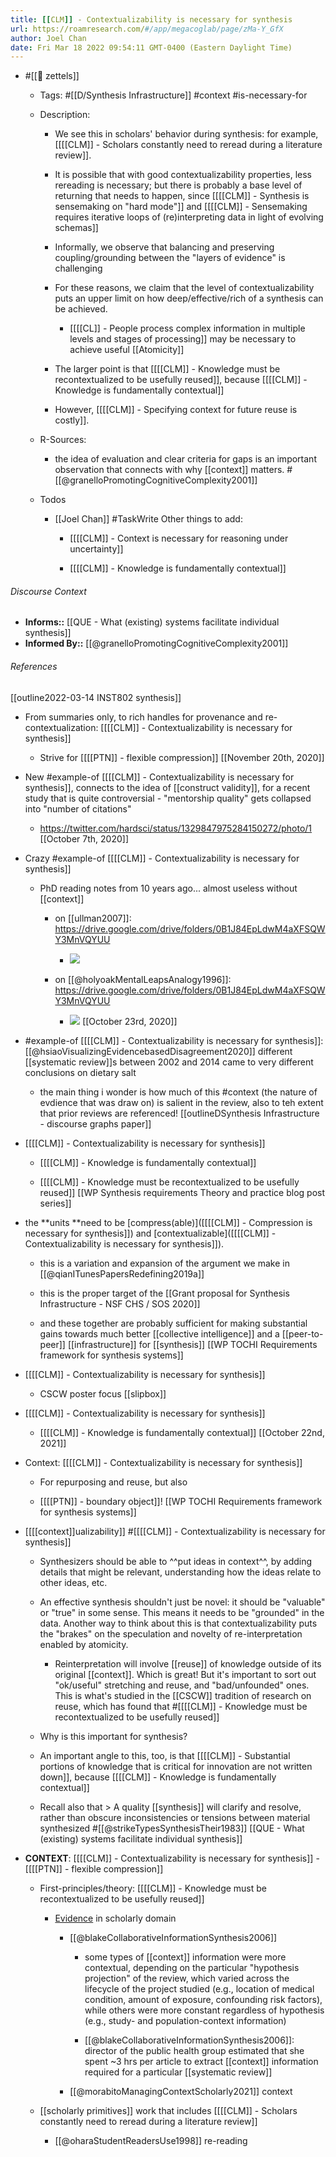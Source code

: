 ```yaml
---
title: [[CLM]] - Contextualizability is necessary for synthesis
url: https://roamresearch.com/#/app/megacoglab/page/zMa-Y_GfX
author: Joel Chan
date: Fri Mar 18 2022 09:54:11 GMT-0400 (Eastern Daylight Time)
---
```


- #[[🌲 zettels]]

    - Tags: #[[D/Synthesis Infrastructure]] #context #is-necessary-for

    - Description:

        - We see this in scholars' behavior during synthesis: for example, [[[[CLM]] - Scholars constantly need to reread during a literature review]].

        - It is possible that with good contextualizability properties, less rereading is necessary; but there is probably a base level of returning that needs to happen, since [[[[CLM]] - Synthesis is sensemaking on "hard mode"]] and [[[[CLM]] - Sensemaking requires iterative loops of (re)interpreting data in light of evolving schemas]]

        - Informally, we observe that balancing and preserving coupling/grounding between the "layers of evidence" is challenging

        - For these reasons, we claim that the level of contextualizability puts an upper limit on how deep/effective/rich of a synthesis can be achieved.

            - [[[[CL]] - People process complex information in multiple levels and stages of processing]] may be necessary to achieve useful [[Atomicity]]

        - The larger point is that [[[[CLM]] - Knowledge must be recontextualized to be usefully reused]], because [[[[CLM]] - Knowledge is fundamentally contextual]]

        - However, [[[[CLM]] - Specifying context for future reuse is costly]].

    - R-Sources:

        - the idea of evaluation and clear criteria for gaps is an important observation that connects with why [[context]] matters. #[[@granelloPromotingCognitiveComplexity2001]]

    - Todos

        - [[Joel Chan]] #TaskWrite Other things to add:

            - [[[[CLM]] - Context is necessary for reasoning under uncertainty]]

            - [[[[CLM]] - Knowledge is fundamentally contextual]]

###### Discourse Context

- **Informs::** [[QUE - What (existing) systems facilitate individual synthesis]]
- **Informed By::** [[@granelloPromotingCognitiveComplexity2001]]

###### References

[[outline2022-03-14 INST802 synthesis]]

- From summaries only, to rich handles for provenance and re-contextualization: [[[[CLM]] - Contextualizability is necessary for synthesis]]

    - Strive for [[[[PTN]] - flexible compression]]
[[November 20th, 2020]]

- New #example-of [[[[CLM]] - Contextualizability is necessary for synthesis]], connects to the idea of [[construct validity]], for a recent study that is quite controversial - "mentorship quality" gets  collapsed into "number of citations"

    - https://twitter.com/hardsci/status/1329847975284150272/photo/1
[[October 7th, 2020]]

- Crazy #example-of [[[[CLM]] - Contextualizability is necessary for synthesis]]

    - PhD reading notes from 10 years ago... almost useless without [[context]]

        - on [[ullman2007]]: https://drive.google.com/drive/folders/0B1J84EpLdwM4aXFSQWY3MnVQYUU

            - ![](https://firebasestorage.googleapis.com/v0/b/firescript-577a2.appspot.com/o/imgs%2Fapp%2Fmegacoglab%2Fr-F2Eork4L.png?alt=media&token=c919393b-11a1-4087-aa66-57dbfbad083b)

        - on [[@holyoakMentalLeapsAnalogy1996]]: https://drive.google.com/drive/folders/0B1J84EpLdwM4aXFSQWY3MnVQYUU

            - ![](https://firebasestorage.googleapis.com/v0/b/firescript-577a2.appspot.com/o/imgs%2Fapp%2Fmegacoglab%2FTxwFodlsE1.png?alt=media&token=4038d4b0-990f-458b-80a9-49e011659de2)
[[October 23rd, 2020]]

- #example-of [[[[CLM]] - Contextualizability is necessary for synthesis]]: [[@hsiaoVisualizingEvidencebasedDisagreement2020]] different [[systematic review]]s between 2002 and 2014 came to very different conclusions on dietary salt

    - the main thing i wonder is how much of this #context (the nature of evdience that was draw on) is salient in the review, also to teh extent that prior reviews are referenced!
[[outlineDSynthesis Infrastructure - discourse graphs paper]]

- [[[[CLM]] - Contextualizability is necessary for synthesis]]

    - [[[[CLM]] - Knowledge is fundamentally contextual]]

    - [[[[CLM]] - Knowledge must be recontextualized to be usefully reused]]
[[WP Synthesis requirements Theory and practice blog post series]]

- the **units **need to be [compress(able)]([[[[CLM]] - Compression is necessary for synthesis]]) and [contextualizable]([[[[CLM]] - Contextualizability is necessary for synthesis]]).

    - this is a variation and expansion of the argument we make in [[@qianITunesPapersRedefining2019a]]

    - this is the proper target of the [[Grant proposal for Synthesis Infrastructure - NSF CHS / SOS 2020]]

    - and these together are probably sufficient for making substantial gains towards much better [[collective intelligence]] and a [[peer-to-peer]] [[infrastructure]] for [[synthesis]]
[[WP TOCHI Requirements framework for synthesis systems]]

- [[[[CLM]] - Contextualizability is necessary for synthesis]]

    - CSCW poster focus
[[slipbox]]

- [[[[CLM]] - Contextualizability is necessary for synthesis]]

    - [[[[CLM]] - Knowledge is fundamentally contextual]]
[[October 22nd, 2021]]

- Context: [[[[CLM]] - Contextualizability is necessary for synthesis]]

    - For repurposing and reuse, but also

    - [[[[PTN]] - boundary object]]!
[[WP TOCHI Requirements framework for synthesis systems]]

- [[[[context]]ualizability]] #[[[[CLM]] - Contextualizability is necessary for synthesis]]

    - Synthesizers should be able to ^^put ideas in context^^, by adding details that might be relevant, understanding how the ideas relate to other ideas, etc.

    - An effective synthesis shouldn't just be novel: it should be "valuable" or "true" in some sense. This means it needs to be "grounded" in the data. Another way to think about this is that contextualizability puts the "brakes" on the speculation and novelty of re-interpretation enabled by atomicity.

        - Reinterpretation will involve [[reuse]] of knowledge outside of its original [[context]]. Which is great! But it's important to sort out "ok/useful" stretching and reuse, and "bad/unfounded" ones. This is what's studied in the [[CSCW]] tradition of research on reuse, which has found that #[[[[CLM]] - Knowledge must be recontextualized to be usefully reused]]

    - Why is this important for synthesis?

    - An important angle to this, too, is that [[[[CLM]] - Substantial portions of knowledge that is critical for innovation are not written down]], because [[[[CLM]] - Knowledge is fundamentally contextual]]

    - Recall also that > A quality [[synthesis]] will clarify and resolve, rather than obscure inconsistencies or tensions between material synthesized #[[@strikeTypesSynthesisTheir1983]]
[[QUE - What (existing) systems facilitate individual synthesis]]

- **CONTEXT**: [[[[CLM]] - Contextualizability is necessary for synthesis]] - [[[[PTN]] - flexible compression]]

    - First-principles/theory: [[[[CLM]] - Knowledge must be recontextualized to be usefully reused]]

        - [Evidence]([[SupportedBy]]) in scholarly domain

            - [[@blakeCollaborativeInformationSynthesis2006]]

                - some types of [[context]] information were more contextual, depending on the particular "hypothesis projection" of the review, which varied across the lifecycle of the project studied (e.g., location of medical condition, amount of exposure, confounding risk factors), while others were more constant regardless of hypothesis (e.g., study- and population-context information)

                - [[@blakeCollaborativeInformationSynthesis2006]]: director of the public health group estimated that she spent ~3 hrs per article to extract [[context]] information required  for a particular [[systematic review]]

            - [[@morabitoManagingContextScholarly2021]] context

    - [[scholarly primitives]] work that includes [[[[CLM]] - Scholars constantly need to reread during a literature review]]

        - [[@oharaStudentReadersUse1998]] re-reading
